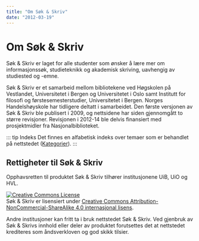 ```yaml
---
title: "Om Søk & Skriv"
date: "2012-03-19"
---
```


# Om Søk & Skriv

Søk & Skriv er laget for alle studenter som ønsker å lære mer om informasjonssøk, studieteknikk og akademisk skriving, uavhengig av studiested og -emne. 

Søk & Skriv er et samarbeid mellom bibliotekene ved Høgskolen på Vestlandet, Universitetet i Bergen og Universitetet i Oslo samt Institutt for filosofi og førstesemesterstudier, Universitetet i Bergen.
Norges Handelshøyskole har tidligere deltatt i samarbeidet. Den første versjonen av Søk & Skriv ble publisert i 2009, og nettsidene har siden gjennomgått to større revisjoner. Revisjonen i 2012-14 ble delvis finansiert med prosjektmidler fra Nasjonalbiblioteket.

::: tip Indeks 
Det finnes en alfabetisk indeks over temaer som er behandlet på nettstedet ([Kategorier](/om-sok-skriv/kategorier/)). 
::: 


## Rettigheter til Søk & Skriv

Opphavsretten til produktet Søk & Skriv tilhører institusjonene UiB, UiO og HVL.  

<a rel="license" href="https://creativecommons.org/licenses/by-nc-sa/4.0/"><img alt="Creative Commons License" style="border-width:0" src="https://i.creativecommons.org/l/by-nc-sa/4.0/88x31.png" /></a><br />Søk & Skriv er lisensiert under <a rel="license" href="https://creativecommons.org/licenses/by-nc-sa/4.0/">Creative Commons Attribution-NonCommercial-ShareAlike 4.0 internasjonal lisens</a>.

Andre institusjoner kan fritt ta i bruk nettstedet Søk & Skriv. Ved gjenbruk av Søk & Skrivs innhold eller deler av produktet forutsettes det at nettstedet krediteres som åndsverkloven og god skikk tilsier.
